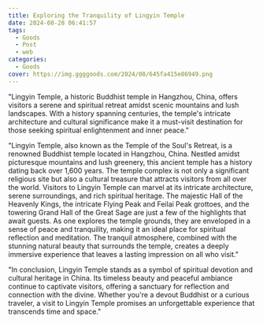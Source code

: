 ```yaml
---
title: Exploring the Tranquility of Lingyin Temple
date: 2024-08-28 06:41:57
tags:
  - Goods
  - Post
  - web
categories:
  - Goods
cover: https://img.ggggoods.com/2024/08/645fa415e86949.png
---
```


"Lingyin Temple, a historic Buddhist temple in Hangzhou, China, offers visitors a serene and spiritual retreat amidst scenic mountains and lush landscapes. With a history spanning centuries, the temple's intricate architecture and cultural significance make it a must-visit destination for those seeking spiritual enlightenment and inner peace."

"Lingyin Temple, also known as the Temple of the Soul's Retreat, is a renowned Buddhist temple located in Hangzhou, China. Nestled amidst picturesque mountains and lush greenery, this ancient temple has a history dating back over 1,600 years. The temple complex is not only a significant religious site but also a cultural treasure that attracts visitors from all over the world. Visitors to Lingyin Temple can marvel at its intricate architecture, serene surroundings, and rich spiritual heritage. The majestic Hall of the Heavenly Kings, the intricate Flying Peak and Feilai Peak grottoes, and the towering Grand Hall of the Great Sage are just a few of the highlights that await guests. As one explores the temple grounds, they are enveloped in a sense of peace and tranquility, making it an ideal place for spiritual reflection and meditation. The tranquil atmosphere, combined with the stunning natural beauty that surrounds the temple, creates a deeply immersive experience that leaves a lasting impression on all who visit."

"In conclusion, Lingyin Temple stands as a symbol of spiritual devotion and cultural heritage in China. Its timeless beauty and peaceful ambiance continue to captivate visitors, offering a sanctuary for reflection and connection with the divine. Whether you're a devout Buddhist or a curious traveler, a visit to Lingyin Temple promises an unforgettable experience that transcends time and space."
